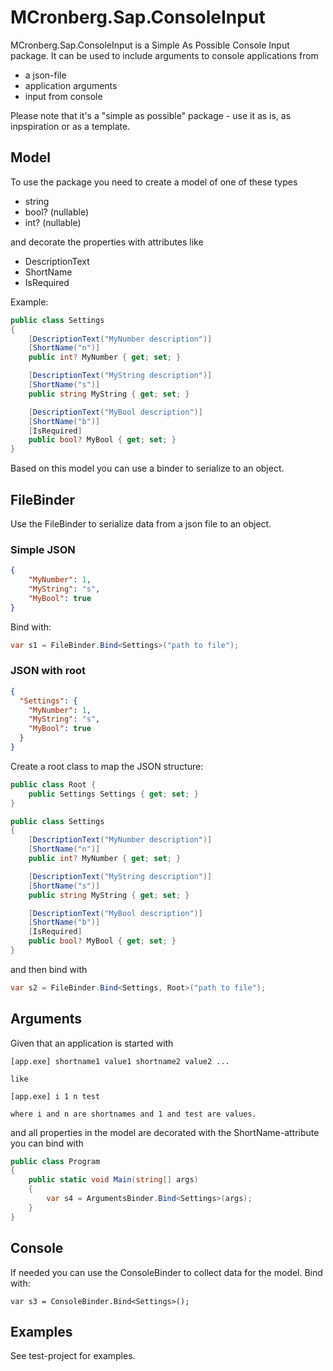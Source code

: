 # MCronberg.Sap.ConsoleInput

MCronberg.Sap.ConsoleInput is a Simple As Possible Console Input package. It can be used to include arguments to console applications from

- a json-file
- application arguments
- input from console

Please note that it's a "simple as possible" package - use it as is, as inpspiration or as a template.

## Model

To use the package you need to create a model of one of these types

- string
- bool? (nullable)
- int? (nullable)

and decorate the properties with attributes like

- DescriptionText
- ShortName
- IsRequired

Example:

```csharp
public class Settings
{
    [DescriptionText("MyNumber description")]
    [ShortName("n")]
    public int? MyNumber { get; set; }

    [DescriptionText("MyString description")]
    [ShortName("s")]
    public string MyString { get; set; }

    [DescriptionText("MyBool description")]
    [ShortName("b")]
    [IsRequired]
    public bool? MyBool { get; set; }
}
```

Based on this model you can use a binder to serialize to an object.

## FileBinder

Use the FileBinder to serialize data from a json file to an object.

### Simple JSON

```json
{
    "MyNumber": 1,
    "MyString": "s",
    "MyBool": true
}
```

Bind with:

```csharp
var s1 = FileBinder.Bind<Settings>("path to file");
```

### JSON with root

```json
{
  "Settings": {
    "MyNumber": 1,
    "MyString": "s",
    "MyBool": true
  }
}
```

Create a root class to map the JSON structure:

```csharp
public class Root {
    public Settings Settings { get; set; }
}

public class Settings
{
    [DescriptionText("MyNumber description")]
    [ShortName("n")]
    public int? MyNumber { get; set; }

    [DescriptionText("MyString description")]
    [ShortName("s")]
    public string MyString { get; set; }

    [DescriptionText("MyBool description")]
    [ShortName("b")]
    [IsRequired]
    public bool? MyBool { get; set; }
}
```

and then bind with

```csharp
var s2 = FileBinder.Bind<Settings, Root>("path to file");
```
## Arguments

Given that an application is started with

```
[app.exe] shortname1 value1 shortname2 value2 ...

like

[app.exe] i 1 n test

where i and n are shortnames and 1 and test are values.
```

and all properties in the model are decorated with the ShortName-attribute you can bind with

```csharp
public class Program
{
    public static void Main(string[] args)
    {
        var s4 = ArgumentsBinder.Bind<Settings>(args);
    }
}
```

## Console

If needed you can use the ConsoleBinder to collect data for the model. Bind with:

```
var s3 = ConsoleBinder.Bind<Settings>();
```

## Examples

See test-project for examples.
